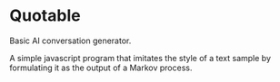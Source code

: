 # Quotable
Basic AI conversation generator.

A simple javascript program that imitates the style of a text sample by formulating it as the output of a Markov process.

